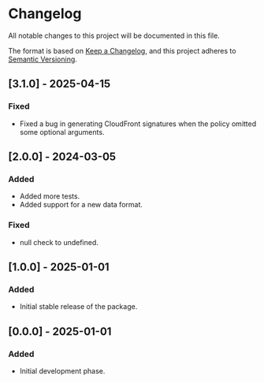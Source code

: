 # Changelog

All notable changes to this project will be documented in this file.

The format is based on [Keep a Changelog](https://keepachangelog.com/en/1.0.0/),
and this project adheres to [Semantic Versioning](https://semver.org/spec/v2.0.0.html).

## [3.1.0] - 2025-04-15
### Fixed
- Fixed a bug in generating CloudFront signatures when the policy omitted some optional arguments.

## [2.0.0] - 2024-03-05
### Added
- Added more tests.
- Added support for a new data format.

### Fixed
- null check to undefined.

## [1.0.0] - 2025-01-01
### Added
- Initial stable release of the package.

## [0.0.0] - 2025-01-01
### Added
- Initial development phase.